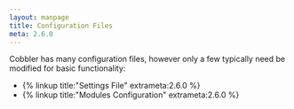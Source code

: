 ```yaml
---
layout: manpage
title: Configuration Files
meta: 2.6.0
---
```



Cobbler has many configuration files, however only a few typically need be modified for basic functionality:

* {% linkup title:"Settings File" extrameta:2.6.0 %}
* {% linkup title:"Modules Configuration" extrameta:2.6.0 %}
